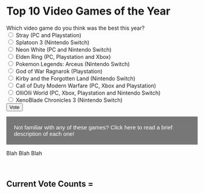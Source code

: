  <html>
  <head>
    <title>Top 10 Video Games of the Year</title>
  </head>
  <body>
    <h1>Top 10 Video Games of the Year</h1>
    <form>
      <label>Which video game do you think was the best this year?</label><br>
      <input type="radio" name="vote" value="1) "> Stray (PC and Playstation)<br>
      <input type="radio" name="vote" value="2) "> Splatoon 3 (Nintendo Switch)<br>
      <input type="radio" name="vote" value="3) "> Neon White (PC and Nintendo Switch)<br>
      <input type="radio" name="vote" value="4) "> Elden Ring (PC, Playstation and Xbox)<br>
      <input type="radio" name="vote" value="5) "> Pokemon Legends: Arceus (Nintendo Switch)<br>
      <input type="radio" name="vote" value="6) "> God of War Ragnarok (Playstation)<br>
      <input type="radio" name="vote" value="7) "> Kirby and the Forgotten Land (Nintendo Switch)<br>
      <input type="radio" name="vote" value="8) "> Call of Duty Modern Warfare (PC, Xbox and Playstation)<br>
      <input type="radio" name="vote" value="9) "> OlliOlli World (PC, Xbox, Playstation and Nintendo Switch)<br>
      <input type="radio" name="vote" value="10) "> XenoBlade Chronicles 3 (Nintendo Switch)<br>
      <input type="submit" value="Vote">
    </form>

<meta name="viewport" content="width=device-width, initial-scale=1">
<style>
.collapsible {
  background-color: #777;
  color: white;
  cursor: pointer;
  padding: 20px;
  width: 100%;
  border: none;
  text-align: left;
  outline: none;
  font-size: 15px;
}
</style>

</head>
<body>

<button type="button" class="collapsible">Not familiar with any of these games? Click here to read a brief description of each one!</button>
<div class="content">
  <p>Blah Blah Blah</p>
</div>

<script>
var coll = document.getElementsByClassName("collapsible");
var i;

for (i = 0; i < coll.length; i++) {
  coll[i].addEventListener("click", function() {
    this.classList.toggle("active");
    var content = this.nextElementSibling;
    if (content.style.display === "block") {
      content.style.display = "none";
    } else {
      content.style.display = "block";
    }
  });
}
</script>

</body>
    <br>
    <h2>Current Vote Counts = </h2>
    <div id="vote-counts">
      <!-- Vote counts will be displayed here -->
    </div>
</body>

</html>




 


